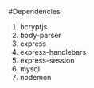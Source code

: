#Dependencies
  1. bcryptjs
  2. body-parser
  3. express
  4. express-handlebars
  5. express-session
  6. mysql
  7. nodemon
